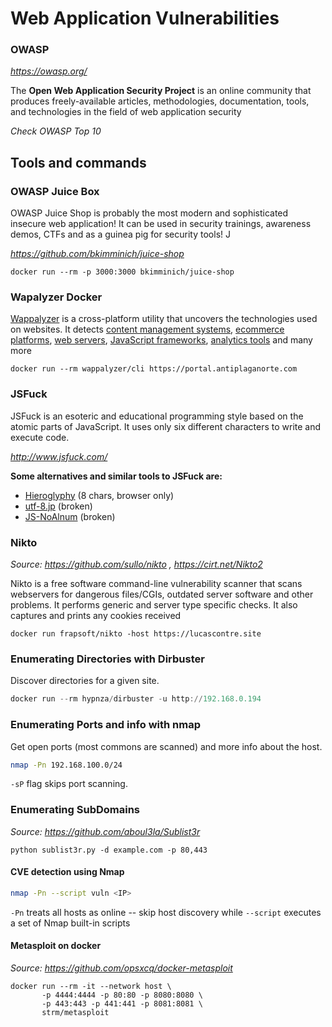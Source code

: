 

# Web Application Vulnerabilities

### OWASP

*https://owasp.org/*

The **Open Web Application Security Project** is an online community that produces freely-available articles, methodologies, documentation, tools, and technologies in the field of web application security

*Check OWASP Top 10*



## Tools and commands

### OWASP Juice Box

OWASP Juice Shop is probably the most modern and sophisticated insecure web application! It can be used in security trainings, awareness demos, CTFs and as a guinea pig for security tools! J

*https://github.com/bkimminich/juice-shop*

```shelll
docker run --rm -p 3000:3000 bkimminich/juice-shop
```



### Wapalyzer Docker

[Wappalyzer](https://wappalyzer.com/) is a cross-platform utility that uncovers the technologies used on websites. It detects [content management systems](https://wappalyzer.com/categories/cms), [ecommerce platforms](https://wappalyzer.com/categories/ecommerce), [web servers](https://wappalyzer.com/categories/web-servers), [JavaScript frameworks](https://wappalyzer.com/categories/javascript-frameworks), [analytics tools](https://wappalyzer.com/categories/analytics) and many more

```shell
docker run --rm wappalyzer/cli https://portal.antiplaganorte.com
```



### JSFuck

JSFuck is an esoteric and educational programming style based on the atomic parts of JavaScript. It uses only six different characters to write and execute code.

*http://www.jsfuck.com/*

**Some alternatives and similar tools to JSFuck are:**

- [Hieroglyphy](http://patriciopalladino.com/files/hieroglyphy/) (8 chars, browser only)
- [utf-8.jp](http://utf-8.jp/public/jsfuck.html) (broken)
- [JS-NoAlnum](http://discogscounter.getfreehosting.co.uk/js-noalnum.php) (broken)



### Nikto

*Source: https://github.com/sullo/nikto , https://cirt.net/Nikto2*

Nikto is a free software command-line vulnerability scanner that scans webservers for dangerous files/CGIs, outdated server software and other problems. It performs generic and server type specific checks. It also captures and prints any cookies received

```shell
docker run frapsoft/nikto -host https://lucascontre.site
```



### Enumerating Directories with Dirbuster

Discover directories for a given site.

```powershell
docker run --rm hypnza/dirbuster -u http://192.168.0.194 
```



### Enumerating  Ports and info with nmap

Get open ports (most commons are scanned) and more info about the host.

```bash
nmap -Pn 192.168.100.0/24
```

`-sP` flag skips port scanning.



### Enumerating SubDomains 

*Source: https://github.com/aboul3la/Sublist3r*

```
python sublist3r.py -d example.com -p 80,443
```



#### CVE detection using Nmap

```bash
nmap -Pn --script vuln <IP>
```

`-Pn` treats all hosts as online -- skip host discovery while `--script` executes a set of Nmap built-in scripts

#### Metasploit on docker

*Source: https://github.com/opsxcq/docker-metasploit*

```shell
docker run --rm -it --network host \
       -p 4444:4444 -p 80:80 -p 8080:8080 \
       -p 443:443 -p 441:441 -p 8081:8081 \
       strm/metasploit
```

